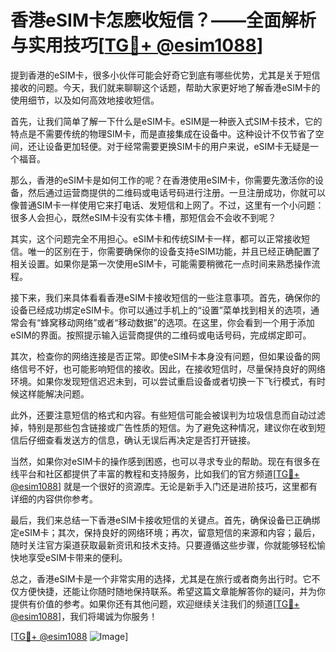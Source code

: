 # 香港eSIM卡怎麽收短信？——全面解析与实用技巧[[TG💪+ @esim1088](https://t.me/s/esim1088)]

提到香港的eSIM卡，很多小伙伴可能会好奇它到底有哪些优势，尤其是关于短信接收的问题。今天，我们就来聊聊这个话题，帮助大家更好地了解香港eSIM卡的使用细节，以及如何高效地接收短信。

首先，让我们简单了解一下什么是eSIM卡。eSIM是一种嵌入式SIM卡技术，它的特点是不需要传统的物理SIM卡，而是直接集成在设备中。这种设计不仅节省了空间，还让设备更加轻便。对于经常需要更换SIM卡的用户来说，eSIM卡无疑是一个福音。

那么，香港的eSIM卡是如何工作的呢？在香港使用eSIM卡，你需要先激活你的设备，然后通过运营商提供的二维码或电话号码进行注册。一旦注册成功，你就可以像普通SIM卡一样使用它来打电话、发短信和上网了。不过，这里有一个小问题：很多人会担心，既然eSIM卡没有实体卡槽，那短信会不会收不到呢？

其实，这个问题完全不用担心。eSIM卡和传统SIM卡一样，都可以正常接收短信。唯一的区别在于，你需要确保你的设备支持eSIM功能，并且已经正确配置了相关设置。如果你是第一次使用eSIM卡，可能需要稍微花一点时间来熟悉操作流程。

接下来，我们来具体看看香港eSIM卡接收短信的一些注意事项。首先，确保你的设备已经成功绑定eSIM卡。你可以通过手机上的“设置”菜单找到相关的选项，通常会有“蜂窝移动网络”或者“移动数据”的选项。在这里，你会看到一个用于添加eSIM的界面。按照提示输入运营商提供的二维码或电话号码，完成绑定即可。

其次，检查你的网络连接是否正常。即使eSIM卡本身没有问题，但如果设备的网络信号不好，也可能影响短信的接收。因此，在接收短信时，尽量保持良好的网络环境。如果你发现短信迟迟未到，可以尝试重启设备或者切换一下飞行模式，有时候这样能解决问题。

此外，还要注意短信的格式和内容。有些短信可能会被误判为垃圾信息而自动过滤掉，特别是那些包含链接或广告性质的短信。为了避免这种情况，建议你在收到短信后仔细查看发送方的信息，确认无误后再决定是否打开链接。

当然，如果你对eSIM卡的操作感到困惑，也可以寻求专业的帮助。现在有很多在线平台和社区都提供了丰富的教程和支持服务，比如我们的官方频道[[TG💪+ @esim1088](https://t.me/s/esim1088)] 就是一个很好的资源库。无论是新手入门还是进阶技巧，这里都有详细的内容供你参考。

最后，我们来总结一下香港eSIM卡接收短信的关键点。首先，确保设备已正确绑定eSIM卡；其次，保持良好的网络环境；再次，留意短信的来源和内容；最后，随时关注官方渠道获取最新资讯和技术支持。只要遵循这些步骤，你就能够轻松愉快地享受eSIM卡带来的便利。

总之，香港eSIM卡是一个非常实用的选择，尤其是在旅行或者商务出行时。它不仅方便快捷，还能让你随时随地保持联系。希望这篇文章能解答你的疑问，并为你提供有价值的参考。如果你还有其他问题，欢迎继续关注我们的频道[[TG💪+ @esim1088](https://t.me/s/esim1088)]，我们将竭诚为你服务！

[[TG💪+ @esim1088](https://t.me/s/esim1088) ![Image](https://i.postimg.cc/4NQfJmqS/Snipaste-2025-05-13-00-14-12.png)]